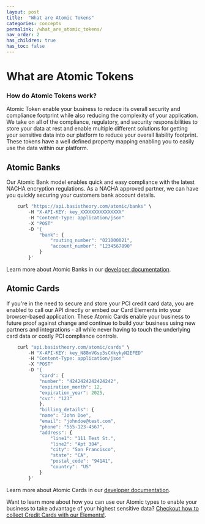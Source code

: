 ```yaml
---
layout: post
title:  "What are Atomic Tokens"
categories: concepts
permalink: /what_are_atomic_tokens/
nav_order: 2
has_children: true
has_toc: false
---
```


# What are Atomic Tokens

### How do Atomic Tokens work?

Atomic Token enable your business to reduce its overall security and compliance footprint while also reducing the complexity of your application. We take on all of the compliance, regulatory, and security responsibilities to store your data at rest and enable multiple different solutions for getting your sensitive data into our platform to reduce your overall liability footprint. These tokens have a well defined property mapping enabling you to easily use the data within our platform.

## Atomic Banks

Our Atomic Bank model enables quick and easy compliance with the latest NACHA encryption regulations. As a NACHA approved partner, we can have you quickly securing your customers bank account details.

```js
    curl "https://api.basistheory.com/atomic/banks" \
        -H "X-API-KEY: key_XXXXXXXXXXXXXXX"
        -H "Content-Type: application/json"
        -X "POST"
        -D '{
            "bank": {
                "routing_number": "021000021",
                "account_number": "1234567890"
            }
        }'
```
Learn more about Atomic Banks in our [developer documentation](https://docs.basistheory.com/?shell#atomic-banks).

## Atomic Cards

If you're in the need to secure and store your PCI credit card data, you are enabled to call our API directly or embed our Card Elements into your browser-based application. These Atomic Cards enable your business to future proof against change and continue to build your business using new partners and integrations - all while never having to touch the underlying card data or costly PCI compliance controls.

```js
    curl "api.basistheory.com/atomic/cards" \
        -H "X-API-KEY: key_N88mVGsp3sCXkykyN2EFED"
        -H "Content-Type: application/json"
        -X "POST"
        -D '{
            "card": {
            "number": "4242424242424242",
            "expiration_month": 12,
            "expiration_year": 2025,
            "cvc": "123"
            },
            "billing_details": {
            "name": "John Doe",
            "email": "johndoe@test.com",
            "phone": "555-123-4567",
            "address": {
                "line1": "111 Test St.",
                "line2": "Apt 304",
                "city": "San Francisco",
                "state": "CA",
                "postal_code": "94141",
                "country": "US"
            }
        }'
```

Learn more about Atomic Cards in our [developer documentation]("https://docs.basistheory.com/?shell#atomic-cards").

Want to learn more about how you can use our Atomic types to enable your business to take advantage of your highest sensitive data? [Checkout how to collect Credit Cards with our Elements!]("https://guides.basistheory.com/collect_atomic_cards_with_elements"). 
